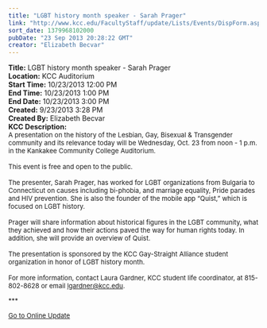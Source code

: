 ```yaml
---
title: "LGBT history month speaker - Sarah Prager"
link: "http://www.kcc.edu/FacultyStaff/update/Lists/Events/DispForm.aspx?ID=455"
sort_date: 1379968102000
pubDate: "23 Sep 2013 20:28:22 GMT"
creator: "Elizabeth Becvar"
---
```


<div><b>Title:</b> LGBT history month speaker - Sarah Prager</div>
<div><b>Location:</b> KCC Auditorium</div>
<div><b>Start Time:</b> 10/23/2013 12:00 PM</div>
<div><b>End Time:</b> 10/23/2013 1:00 PM</div>
<div><b>End Date:</b> 10/23/2013 3:00 PM</div>
<div><b>Created:</b> 9/23/2013 3:28 PM</div>
<div><b>Created By:</b> Elizabeth Becvar</div>
<div><b>KCC Description:</b> <div class="ExternalClass2244515BCE5D41F092A228B0884A7B58">
<div><font size="2">A presentation on the history of the Lesbian, Gay, Bisexual &amp; Transgender community and its relevance today will be Wednesday, Oct. 23 from noon - 1 p.m. in the Kankakee Community College Auditorium.</font></div><font size="2">
<div><br />This event is free and open to the public.</div>
<div><br />The presenter, Sarah Prager, has worked for LGBT organizations from Bulgaria to Connecticut on causes including bi-phobia, and marriage equality, Pride parades and HIV prevention. She is also the founder of the mobile app “Quist,” which is focused on LGBT history.</div>
<div><br />Prager will share information about historical figures in the LGBT community, what they achieved and how their actions paved the way for human rights today. In addition, she will provide an overview of Quist.</div>
<div><br />The presentation is sponsored by the KCC Gay-Straight Alliance student organization in honor of LGBT history month.</div>
<div><br />For more information, contact Laura Gardner, KCC student life coordinator, at 815-802-8628 or email </font><a href="mailto:lgardner@kcc.edu"><font size="2">lgardner@kcc.edu</font></a><font size="2">.</font></div>
<p><font size="2">***</font></p>
<p><font size="2"><a href="/FacultyStaff/update/Pages/dailyupdate.aspx">Go to Online Update</a></p>
<div><br /> </font><font size="2">    <br /></div></font></div></div>
